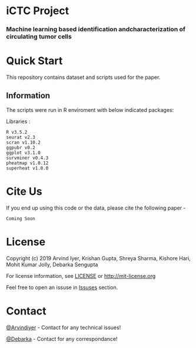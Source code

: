 # iCTC Project

### Machine learning based identification andcharacterization of circulating tumor cells

# Quick Start

This repository contains dataset and scripts used for the paper.

## Information
The scripts were run in R enviroment with below indicated packages:

Libraries :
```
R v3.5.2
seurat v2.3
scran v1.10.2
ggpubr v0.2
ggplot v3.1.0
survminer v0.4.3
pheatmap v1.0.12
superheat v1.0.0
```

# Cite Us
If you end up using this code or the data, please cite the following paper - 
```
Coming Soon
```

# License 

Copyright (c) 2019 Arvind Iyer, Krishan Gupta, Shreya Sharma, Kishore Hari, Mohit Kumar Jolly, Debarka Sengupta

For license information, see [LICENSE](LICENSE) or http://mit-license.org

Feel free to open an issuse in [Issuses](https://github.com/Arvindiyer/iCTC_paper/issues) section. 

# Contact
[@Arvindiyer](http://arvindkiyer.com/) - Contact for any technical issues!

[@Debarka](https://www.debarka.com/) - Contact for any correspondance!
